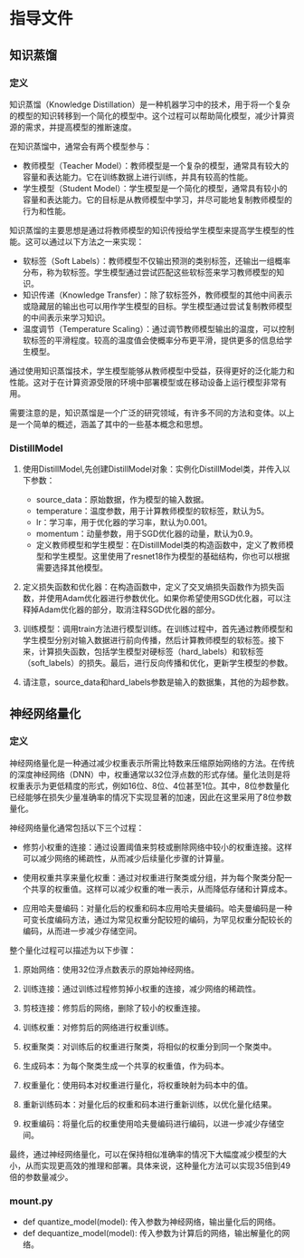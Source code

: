 # 指导文件
## 知识蒸馏
### 定义
知识蒸馏（Knowledge Distillation）是一种机器学习中的技术，用于将一个复杂的模型的知识转移到一个简化的模型中。这个过程可以帮助简化模型，减少计算资源的需求，并提高模型的推断速度。

在知识蒸馏中，通常会有两个模型参与：
* 教师模型（Teacher Model）：教师模型是一个复杂的模型，通常具有较大的容量和表达能力。它在训练数据上进行训练，并具有较高的性能。
* 学生模型（Student Model）：学生模型是一个简化的模型，通常具有较小的容量和表达能力。它的目标是从教师模型中学习，并尽可能地复制教师模型的行为和性能。

 知识蒸馏的主要思想是通过将教师模型的知识传授给学生模型来提高学生模型的性能。这可以通过以下方法之一来实现：
* 软标签（Soft Labels）：教师模型不仅输出预测的类别标签，还输出一组概率分布，称为软标签。学生模型通过尝试匹配这些软标签来学习教师模型的知识。
* 知识传递（Knowledge Transfer）：除了软标签外，教师模型的其他中间表示或隐藏层的输出也可以用作学生模型的目标。学生模型通过尝试复制教师模型的中间表示来学习知识。
* 温度调节（Temperature Scaling）：通过调节教师模型输出的温度，可以控制软标签的平滑程度。较高的温度值会使概率分布更平滑，提供更多的信息给学生模型。

通过使用知识蒸馏技术，学生模型能够从教师模型中受益，获得更好的泛化能力和性能。这对于在计算资源受限的环境中部署模型或在移动设备上运行模型非常有用。

需要注意的是，知识蒸馏是一个广泛的研究领域，有许多不同的方法和变体。以上是一个简单的概述，涵盖了其中的一些基本概念和思想。

### DistillModel

1. 使用DistillModel,先创建DistillModel对象：实例化DistillModel类，并传入以下参数：

   * source_data：原始数据，作为模型的输入数据。
   * temperature：温度参数，用于计算教师模型的软标签，默认为5。
   * lr：学习率，用于优化器的学习率，默认为0.001。
   * momentum：动量参数，用于SGD优化器的动量，默认为0.9。
    * 定义教师模型和学生模型：在DistillModel类的构造函数中，定义了教师模型和学生模型。这里使用了resnet18作为模型的基础结构，你也可以根据需要选择其他模型。

2. 定义损失函数和优化器：在构造函数中，定义了交叉熵损失函数作为损失函数，并使用Adam优化器进行参数优化。如果你希望使用SGD优化器，可以注释掉Adam优化器的部分，取消注释SGD优化器的部分。

3. 训练模型：调用train方法进行模型训练。在训练过程中，首先通过教师模型和学生模型分别对输入数据进行前向传播，然后计算教师模型的软标签。接下来，计算损失函数，包括学生模型对硬标签（hard_labels）和软标签（soft_labels）的损失。最后，进行反向传播和优化，更新学生模型的参数。

4. 请注意，source_data和hard_labels参数是输入的数据集，其他的为超参数。

## 神经网络量化
### 定义
神经网络量化是一种通过减少权重表示所需比特数来压缩原始网络的方法。在传统的深度神经网络（DNN）中，权重通常以32位浮点数的形式存储。量化法则是将权重表示为更低精度的形式，例如16位、8位、4位甚至1位。其中，8位参数量化已经能够在损失少量准确率的情况下实现显著的加速，因此在这里采用了8位参数量化。

神经网络量化通常包括以下三个过程：

* 修剪小权重的连接：通过设置阈值来剪枝或删除网络中较小的权重连接。这样可以减少网络的稀疏性，从而减少后续量化步骤的计算量。

* 使用权重共享来量化权重：通过对权重进行聚类或分组，并为每个聚类分配一个共享的权重值。这样可以减少权重的唯一表示，从而降低存储和计算成本。

* 应用哈夫曼编码：对量化后的权重和码本应用哈夫曼编码。哈夫曼编码是一种可变长度编码方法，通过为常见权重分配较短的编码，为罕见权重分配较长的编码，从而进一步减少存储空间。

整个量化过程可以描述为以下步骤：

1. 原始网络：使用32位浮点数表示的原始神经网络。

2. 训练连接：通过训练过程修剪掉小权重的连接，减少网络的稀疏性。

3. 剪枝连接：修剪后的网络，删除了较小的权重连接。

4. 训练权重：对修剪后的网络进行权重训练。

5. 权重聚类：对训练后的权重进行聚类，将相似的权重分到同一个聚类中。

6. 生成码本：为每个聚类生成一个共享的权重值，作为码本。

7. 权重量化：使用码本对权重进行量化，将权重映射为码本中的值。

8. 重新训练码本：对量化后的权重和码本进行重新训练，以优化量化结果。

9. 权重编码：将量化后的权重使用哈夫曼编码进行编码，以进一步减少存储空间。

最终，通过神经网络量化，可以在保持相似准确率的情况下大幅度减少模型的大小，从而实现更高效的推理和部署。具体来说，这种量化方法可以实现35倍到49倍的参数量减少。
### mount.py
* def quantize_model(model):  传入参数为神经网络，输出量化后的网络。
* def dequantize_model(model): 传入参数为计算后的网络，输出解量化的网络。